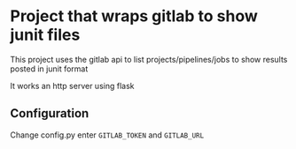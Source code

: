 # Project that wraps gitlab to show junit files 

This project uses the gitlab api to list projects/pipelines/jobs to show results posted in junit format

It works an http server using flask

## Configuration

Change config.py enter `GITLAB_TOKEN` and `GITLAB_URL`
